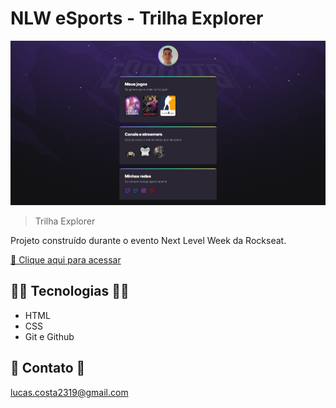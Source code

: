 # NLW eSports - Trilha Explorer

![preview](.github/preview.png)

> Trilha Explorer

Projeto construído durante o evento Next Level Week da Rockseat.

[🔗 Clique aqui para acessar](https://lukeraa.github.io/nlw-esports-explorer/)

## 👨‍💻 Tecnologias 👨‍💻

- HTML
- CSS
- Git e Github

## 💚 Contato 💚

lucas.costa2319@gmail.com 

